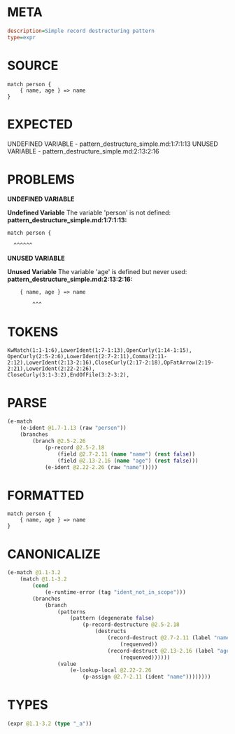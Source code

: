 # META
~~~ini
description=Simple record destructuring pattern
type=expr
~~~
# SOURCE
~~~roc
match person {
    { name, age } => name
}
~~~
# EXPECTED
UNDEFINED VARIABLE - pattern_destructure_simple.md:1:7:1:13
UNUSED VARIABLE - pattern_destructure_simple.md:2:13:2:16
# PROBLEMS
**UNDEFINED VARIABLE**

**Undefined Variable**
The variable 'person' is not defined:
**pattern_destructure_simple.md:1:7:1:13:**
```roc
match person {
```
      ^^^^^^


**UNUSED VARIABLE**

**Unused Variable**
The variable 'age' is defined but never used:
**pattern_destructure_simple.md:2:13:2:16:**
```roc
    { name, age } => name
```
            ^^^


# TOKENS
~~~zig
KwMatch(1:1-1:6),LowerIdent(1:7-1:13),OpenCurly(1:14-1:15),
OpenCurly(2:5-2:6),LowerIdent(2:7-2:11),Comma(2:11-2:12),LowerIdent(2:13-2:16),CloseCurly(2:17-2:18),OpFatArrow(2:19-2:21),LowerIdent(2:22-2:26),
CloseCurly(3:1-3:2),EndOfFile(3:2-3:2),
~~~
# PARSE
~~~clojure
(e-match
	(e-ident @1.7-1.13 (raw "person"))
	(branches
		(branch @2.5-2.26
			(p-record @2.5-2.18
				(field @2.7-2.11 (name "name") (rest false))
				(field @2.13-2.16 (name "age") (rest false)))
			(e-ident @2.22-2.26 (raw "name")))))
~~~
# FORMATTED
~~~roc
match person {
	{ name, age } => name
}
~~~
# CANONICALIZE
~~~clojure
(e-match @1.1-3.2
	(match @1.1-3.2
		(cond
			(e-runtime-error (tag "ident_not_in_scope")))
		(branches
			(branch
				(patterns
					(pattern (degenerate false)
						(p-record-destructure @2.5-2.18
							(destructs
								(record-destruct @2.7-2.11 (label "name") (ident "name")
									(requenved))
								(record-destruct @2.13-2.16 (label "age") (ident "age")
									(requenved))))))
				(value
					(e-lookup-local @2.22-2.26
						(p-assign @2.7-2.11 (ident "name"))))))))
~~~
# TYPES
~~~clojure
(expr @1.1-3.2 (type "_a"))
~~~

